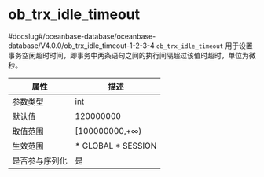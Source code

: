 ob_trx_idle_timeout 
========================================
#docslug#/oceanbase-database/oceanbase-database/V4.0.0/ob_trx_idle_timeout-1-2-3-4
`ob_trx_idle_timeout` 用于设置事务空闲超时时间，即事务中两条语句之间的执行间隔超过该值时超时，单位为微秒。


| **属性**  |                                                   **描述**                                                   |
|---------|------------------------------------------------------------------------------------------------------------|
| 参数类型    | int                                                                                                        |
| 默认值     | 120000000                                                                                                  |
| 取值范围    | \[100000000,+∞)                                                                                            |
| 生效范围    | * GLOBAL   * SESSION    |
| 是否参与序列化 | 是                                                                                                          |



